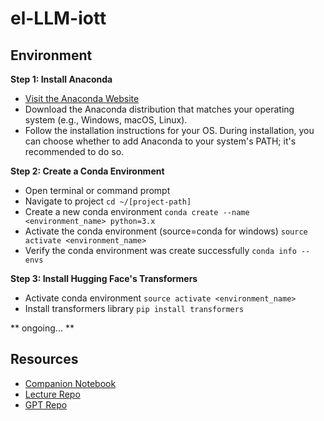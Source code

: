 # el-LLM-iott

## Environment
**Step 1: Install Anaconda**
- [Visit the Anaconda Website](https://www.anaconda.com/products/distribution)
- Download the Anaconda distribution that matches your operating system (e.g., Windows, macOS, Linux).
- Follow the installation instructions for your OS. During installation, you can choose whether to add Anaconda to your system's PATH; it's recommended to do so.

**Step 2: Create a Conda Environment**
- Open terminal or command prompt
- Navigate to project `cd ~/[project-path]`
- Create a new conda environment `conda create --name <environment_name> python=3.x`
- Activate the conda environment (source=conda for windows) `source activate <environment_name>`
- Verify the conda environment was create successfully `conda info --envs`

**Step 3: Install Hugging Face's Transformers**
- Activate conda environment `source activate <environment_name>`
- Install transformers library `pip install transformers`

** ongoing... **

## Resources
- [Companion Notebook](https://colab.research.google.com/drive/1JMLa53HDuA-i7ZBmqV7ZnA3c_fvtXnx-?usp=sharing)
- [Lecture Repo](https://github.com/karpathy/ng-video-lecture)
- [GPT Repo](https://github.com/elliottbarnes/nanoGPT)
